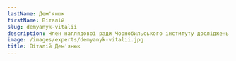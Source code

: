 ```yaml
---
lastName: Дем'янюк
firstName: Віталій
slug: demyanyk-vitalii
description: Член наглядової ради Чорнобильського інституту досліджень і розвитку
image: /images/experts/demyanyk-vitalii.jpg
title: Віталій Дем'янюк
---
```

